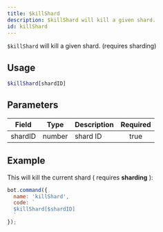 ```yaml
---
title: $killShard
description: $killShard will kill a given shard.
id: killShard
---
```


`$killShard` will kill a given shard. (requires sharding)

## Usage

```php
$killShard[shardID]
```

## Parameters 

| Field   | Type   | Description | Required |
|---------|--------|-------------|:--------:|
| shardID | number | shard ID    |   true   |

## Example

This will kill the current shard ( requires **sharding** ):

```javascript
bot.command({
  name: 'killShard',
  code: `
  $killShard[$shardID]
  `
});
```
